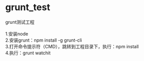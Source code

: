 # grunt_test
grunt测试工程<br>
<br>
1.安装node<br>
2.安装grunt：npm install -g grunt-cli<br>
3.打开命令提示符（CMD），跳转到工程目录下，执行：npm install<br>
4.执行：grunt watchit<br>
